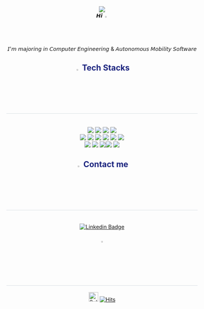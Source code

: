 <div align="center">
    <img src="https://capsule-render.vercel.app/api?type=waving&color=0:fa75d7,100:3612ed&height=180&text=sღʍɨ&animation=twinkling&fontColor=ffffff&fontSize=60%" />
</div>
<div align="center">𝙃𝙞 
<img src="https://raw.githubusercontent.com/Tarikul-Islam-Anik/Animated-Fluent-Emojis/master/Emojis/Hand%20gestures/Waving%20Hand%20Light%20Skin%20Tone.png" alt="Waving Hand Light Skin Tone" width="2%" /> <br/>𝘐'𝘮 𝘮𝘢𝘫𝘰𝘳𝘪𝘯𝘨 𝘪𝘯 𝘊𝘰𝘮𝘱𝘶𝘵𝘦𝘳 𝘌𝘯𝘨𝘪𝘯𝘦𝘦𝘳𝘪𝘯𝘨 & 𝘈𝘶𝘵𝘰𝘯𝘰𝘮𝘰𝘶𝘴 𝘔𝘰𝘣𝘪𝘭𝘪𝘵𝘺 𝘚𝘰𝘧𝘵𝘸𝘢𝘳𝘦<br/>
<div align="center">
    <h2 style="border-bottom: 1px solid #d8dee4; color: #1A237E;"> <img src="https://raw.githubusercontent.com/Tarikul-Islam-Anik/Animated-Fluent-Emojis/master/Emojis/People%20with%20professions/Mechanic%20Light%20Skin%20Tone.png" alt="Mechanic Light Skin Tone" width="3%" /> Tech Stacks </h2> <br> 
    <div style="margin: 0 auto; text-align: center;" align="center"> 
        <img src="https://img.shields.io/badge/Python-3776AB?style=social&logo=Python&logoColor=p">
        <img src="https://img.shields.io/badge/PyTorch-EE4C2C?style=social&logo=PyTorch&logoColor=p">
        <img src="https://img.shields.io/badge/Selenium-43B02A?style=social&logo=Selenium&logoColor=p">
        <img src="https://img.shields.io/badge/Tensorflow-FF6F00?style=social&logo=Tensorflow&logoColor=p">
        <br/>
        <img src="https://img.shields.io/badge/HTML5-E34F26?style=social&logo=HTML5&logoColor=p">
        <img src="https://img.shields.io/badge/Javascript-F7DF1E?style=social&logo=Javascript&logoColor=yellow">
        <img src="https://img.shields.io/badge/Java-007396?style=social&logo=OpenJDK&logoColor=vlue">
        <img src="https://img.shields.io/badge/React-61DAFB?style=social&logo=React&logoColor=skyblue">
        <img src="https://img.shields.io/badge/Spring-6DB33F?style=social&logo=Spring&logoColor=p">
        <img src="https://img.shields.io/badge/Spring Boot-6DB33F?style=social&logo=Spring Boot&logoColor=p">
        <br/><img src="https://img.shields.io/badge/Linux-FCC624?style=social&logo=Linux&logoColor=p">
        <img src="https://img.shields.io/badge/MySQL-4479A1?style=social&logo=MySQL&logoColor=p"> <img src="https://img.shields.io/badge/Netlify-00C7B7?style=social&logo=Netlify&logoColor=p"><img src="https://img.shields.io/badge/Git-F05032?style=social&logo=Git&logoColor=p">
        <img src="https://img.shields.io/badge/Github-181717?style=social&logo=Github&logoColor=p">
    </div>
</div>
<div align="center">
    <h2 style="border-bottom: 1px solid #d8dee4; color: #1A237E;"> <img src="https://raw.githubusercontent.com/Tarikul-Islam-Anik/Animated-Fluent-Emojis/master/Emojis/Hand%20gestures/Backhand%20Index%20Pointing%20Down%20Light%20Skin%20Tone.png" alt="Backhand Index Pointing Down Light Skin Tone" width="3%" /> Contact me </h2> <br> 
    <div align="center"> 
        <a href="https://www.linkedin.com/in/someee/">
            <img src="https://img.shields.io/badge/-someee-0072b1?style=social&logo=Linkedin&logoColor=p" alt="Linkedin Badge">
        </a>
    </div>
</div>
<div align="center"> 
    <h2 style="border-bottom: 1px solid #d8dee4; color: #282d33;">  <img src="https://raw.githubusercontent.com/Tarikul-Islam-Anik/Animated-Fluent-Emojis/master/Emojis/Smilies/Thought%20Balloon.png" alt="Thought Balloon" width=3%/></h2> 
    <div align="center">   
         <img src="https://raw.githubusercontent.com/Tarikul-Islam-Anik/Animated-Fluent-Emojis/master/Emojis/Smilies/Saluting%20Face.png" alt="Saluting Face" width="25" height="25" /> 
 <a href="https://hits.seeyoufarm.com"> 
               <img src="https://hits.seeyoufarm.com/api/count/incr/badge.svg?url=https%3A%2F%2Fgithub.com%2Fsommizzu&count_bg=%23E8BBFF&title_bg=%23D1D1D1&icon=checkmarx.svg&icon_color=%23E7E7E7&title=%E0%B7%86+&edge_flat=false" alt="Hits"> 
        </a>
    </div> 
</div>
